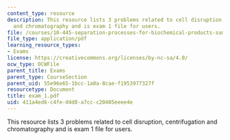 ```yaml
---
content_type: resource
description: This resource lists 3 problems related to cell disruption, centrifugation
  and chromatography and is exam 1 file for users.
file: /courses/10-445-separation-processes-for-biochemical-products-summer-2005/411a4ed6c4fed4d8a7ccc20405eeee4e_exam_1.pdf
file_type: application/pdf
learning_resource_types:
- Exams
license: https://creativecommons.org/licenses/by-nc-sa/4.0/
ocw_type: OCWFile
parent_title: Exams
parent_type: CourseSection
parent_uid: 55e96e65-1bcc-1a0a-8cae-f1953977327f
resourcetype: Document
title: exam_1.pdf
uid: 411a4ed6-c4fe-d4d8-a7cc-c20405eeee4e
---
```

This resource lists 3 problems related to cell disruption, centrifugation and chromatography and is exam 1 file for users.